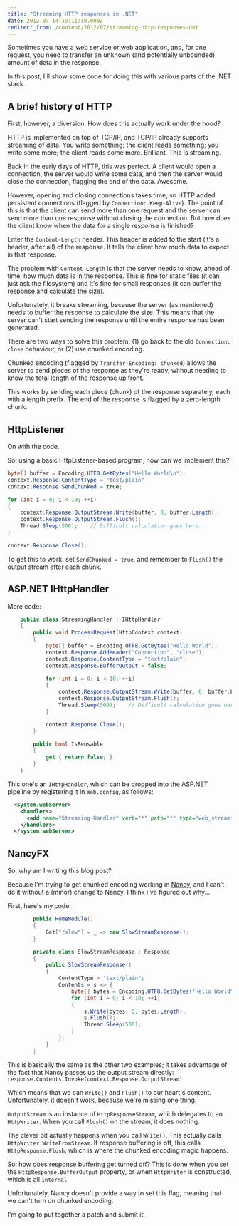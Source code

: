 ```yaml
---
title: "Streaming HTTP responses in .NET"
date: 2012-07-14T19:11:10.000Z
redirect_from: /content/2012/07/streaming-http-responses-net
---
```


Sometimes you have a web service or web application, and, for one request, you need to transfer an unknown (and
potentially unbounded) amount of data in the response.

In this post, I'll show some code for doing this with various parts of the .NET stack.

## A brief history of HTTP

First, however, a diversion. How does this actually work under the hood?

HTTP is implemented on top of TCP/IP, and TCP/IP already supports streaming of data. You write something; the client
reads something; you write some more; the client reads some more. Brilliant. This is streaming.

Back in the early days of HTTP, this was perfect. A client would open a connection, the server would write some data,
and then the server would close the connection, flagging the end of the data. Awesome.

However, opening and closing connections takes time, so HTTP added persistent connections (flagged by `Connection:
Keep-Alive`). The point of this is that the client can send more than one request and the server can send more than one
response without closing the connection. But how does the client know when the data for a single response is finished?

Enter the `Content-Length` header. This header is added to the start (it's a header, after all) of the response. It
tells the client how much data to expect in that response.

The problem with `Content-Length` is that the server needs to know, ahead of time, how much data is in the response.
This is fine for static files (it can just ask the filesystem) and it's fine for small responses (it can buffer the
response and calculate the size).

Unfortunately, it breaks streaming, because the server (as mentioned) needs to buffer the response to calculate the
size. This means that the server can't start sending the response until the entire response has been generated.

There are two ways to solve this problem: (1) go back to the old `Connection: close` behaviour, or (2) use chunked
encoding.

Chunked encoding (flagged by `Transfer-Encoding: chunked`) allows the server to send pieces of the response as they're
ready, without needing to know the total length of the response up front.

This works by sending each piece (chunk) of the response separately, each with a length prefix. The end of the response
is flagged by a zero-length chunk.

## HttpListener

On with the code.

So: using a basic HttpListener-based program, how can we implement this?

```c#
byte[] buffer = Encoding.UTF8.GetBytes("Hello World\n");
context.Response.ContentType = "text/plain"
context.Response.SendChunked = true;

for (int i = 0; i < 10; ++i)
{
    context.Response.OutputStream.Write(buffer, 0, buffer.Length);
    context.Response.OutputStream.Flush();
    Thread.Sleep(500);    // Difficult calculation goes here.
}

context.Response.Close();
```

To get this to work, set `SendChunked = true`, and remember to `Flush()` the output stream after each chunk.

## ASP.NET IHttpHandler

More code:

```c#
    public class StreamingHandler : IHttpHandler
    {
        public void ProcessRequest(HttpContext context)
        {
            byte[] buffer = Encoding.UTF8.GetBytes("Hello World");
            context.Response.AddHeader("Connection", "close");
            context.Response.ContentType = "text/plain";
            context.Response.BufferOutput = false;

            for (int i = 0; i < 10; ++i)
            {
                context.Response.OutputStream.Write(buffer, 0, buffer.Length);
                context.Response.OutputStream.Flush();
                Thread.Sleep(500);    // Difficult calculation goes here.
            }

            context.Response.Close();
        }

        public bool IsReusable
        {
            get { return false; }
        }
    }
```

This one's an `IHttpHandler`, which can be dropped into the ASP.NET pipeline by registering it in `Web.config`, as follows:

```xml
  <system.webServer>
    <handlers>
      <add name="Streaming-Handler" verb="*" path="*" type="web_streaming.StreamingHandler, web-streaming"/>
    </handlers>
  </system.webServer>
```

## NancyFX

So: why am I writing this blog post?

Because I'm trying to get chunked encoding working in [Nancy](http://nancyfx.org/), and I can't do it without a (minor)
change to Nancy. I think I've figured out why...

First, here's my code:

```c#
        public HomeModule()
        {
            Get["/slow"] = _ => new SlowStreamResponse();
        }

        private class SlowStreamResponse : Response
        {
            public SlowStreamResponse()
            {
                ContentType = "text/plain";
                Contents = s => {
                    byte[] bytes = Encoding.UTF8.GetBytes("Hello World\n");
                    for (int i = 0; i < 10; ++i)
                    {
                        s.Write(bytes, 0, bytes.Length);
                        s.Flush();
                        Thread.Sleep(500);
                    }
                };
            }
        }
```

This is basically the same as the other two examples; it takes advantage of the fact that Nancy passes us the output
stream directly: `response.Contents.Invoke(context.Response.OutputStream)`

Which means that we can `Write()` and `Flush()` to our heart's content. Unfortunately, it doesn't work, because we're
missing one thing.

`OutputStream` is an instance of `HttpResponseStream`, which delegates to an `HttpWriter`. When you call `Flush()` on
the stream, it does nothing.

The clever bit actually happens when you call `Write()`. This actually calls `HttpWriter.WriteFromStream`. If response
buffering is off, this calls `HttpResponse.Flush`, which is where the chunked encoding magic happens.

So: how does response buffering get turned off? This is done when you set the `HttpResponse.BufferOutput` property, or
when `HttpWriter` is constructed, which is all `internal`.

Unfortunately, Nancy doesn't provide a way to set this flag, meaning that we can't turn on chunked encoding.

I'm going to put together a patch and submit it.
